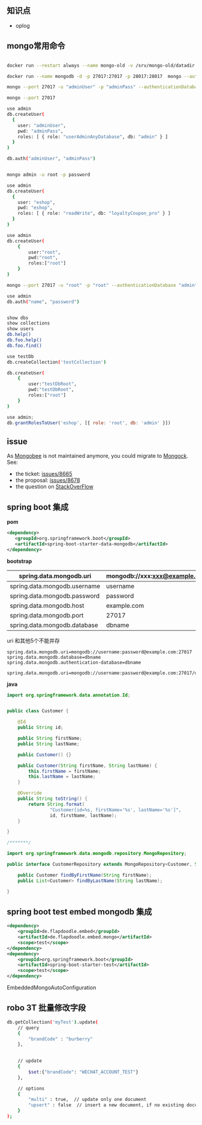
## 知识点

- oplog

## mongo常用命令


```bash

docker run --restart always --name mongo-old -v /srv/mongo-old/datadir:/data/db -d -p 27017:27017 -p 28017:28017  mongo --auth

docker run --name mongodb -d -p 27017:27017 -p 28017:28017  mongo --auth

mongo --port 27017 -u "adminUser" -p "adminPass" --authenticationDatabase "admin"

mongo --port 27017

use admin
db.createUser(
  {
    user: "adminUser",
    pwd: "adminPass",
    roles: [ { role: "userAdminAnyDatabase", db: "admin" } ]
  }
)

db.auth("adminUser", "adminPass")


mongo admin -u root -p password

use admin
db.createUser(
  {
    user: "eshop",
    pwd: "eshop",
    roles: [ { role: "readWrite", db: "loyaltyCoupon_pro" } ]
  }
)

use admin
db.createUser(
    {
        user:"root",
        pwd:"root",
        roles:["root"]
    }
)

mongo --port 27017 -u "root" -p "root" --authenticationDatabase "admin"

use admin
db.auth("name", "password")


show dbs
show collections
show users
db.help()
db.foo.help()
db.foo.find()

use testDb
db.createCollection('testCollection')

db.createUser(
    {
        user:"testDbRoot",
        pwd:"testDbRoot",
        roles:["root"]
    }
)
```



```js
use admin;
db.grantRolesToUser('eshop', [{ role: 'root', db: 'admin' }])
```



## issue

As [Mongobee](https://github.com/mongobee/mongobee/) is not maintained anymore, you could migrate to [Mongock](https://github.com/cloudyrock/mongock). See:

- the ticket: [issues/8665](https://github.com/jhipster/generator-jhipster/issues/8665)
- the proposal: [issues/8678](https://github.com/jhipster/generator-jhipster/issues/8678)
- the question on [StackOverFlow](https://stackoverflow.com/questions/49958635/mongodb-atlas-user-is-not-allowed-to-do-action-find-on-system-indexes)



## spring boot 集成

**pom**

```xml
<dependency>
   <groupId>org.springframework.boot</groupId>
   <artifactId>spring-boot-starter-data-mongodb</artifactId>
</dependency>
```



**bootstrap**

| spring.data.mongodb.uri      | mongodb://xxx:xxx@example.com/dbname |
| ---------------------------- | ------------------------------------------------------------ |
| spring.data.mongodb.username | username                                                        |
| spring.data.mongodb.password | password                                                        |
| spring.data.mongodb.host     | example.com                               |
| spring.data.mongodb.port     | 27017                                                        |
| spring.data.mongodb.database | dbname                                            |

uri 和其他5个不能并存

```properties
spring.data.mongodb.uri=mongodb://username:password@example.com:27017
spring.data.mongodb.database=dbname
spring.data.mongodb.authentication-database=dbname

spring.data.mongodb.uri=mongodb://username:password@example.com:27017/dbname
```



**java**

```java
import org.springframework.data.annotation.Id;


public class Customer {

    @Id
    public String id;

    public String firstName;
    public String lastName;

    public Customer() {}

    public Customer(String firstName, String lastName) {
        this.firstName = firstName;
        this.lastName = lastName;
    }

    @Override
    public String toString() {
        return String.format(
                "Customer[id=%s, firstName='%s', lastName='%s']",
                id, firstName, lastName);
    }

}

/*******/

import org.springframework.data.mongodb.repository.MongoRepository;

public interface CustomerRepository extends MongoRepository<Customer, String> {

    public Customer findByFirstName(String firstName);
    public List<Customer> findByLastName(String lastName);

}

```



## spring boot test embed mongodb 集成

```xml
<dependency>
    <groupId>de.flapdoodle.embed</groupId>
    <artifactId>de.flapdoodle.embed.mongo</artifactId>
    <scope>test</scope>
</dependency>
<dependency>
    <groupId>org.springframework.boot</groupId>
    <artifactId>spring-boot-starter-test</artifactId>
    <scope>test</scope>
</dependency>
```



EmbeddedMongoAutoConfiguration







## robo 3T 批量修改字段

```bash
db.getCollection('myTest').update(
	// query 
    {
        "brandCode" : "burberry"
    },
    

    // update 
    {
        $set:{"brandCode": "WECHAT_ACCOUNT_TEST"}
    },

	// options 
    {
        "multi" : true,  // update only one document 
        "upsert" : false  // insert a new document, if no existing document match the query 
    }
);
```

